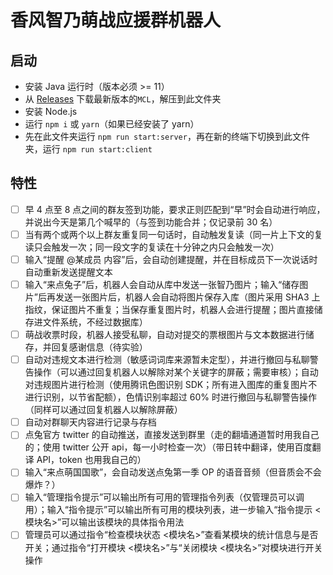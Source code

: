# 香风智乃萌战应援群机器人

## 启动

- 安装 Java 运行时（版本必须 >= 11）
- 从 [Releases](https://github.com/iTXTech/mirai-console-loader/releases) 下载最新版本的`MCL`，解压到此文件夹
- 安装 Node.js
- 运行 ```npm i``` 或 ```yarn```（如果已经安装了 yarn）
- 先在此文件夹运行 ```npm run start:server```，再在新的终端下切换到此文件夹，运行 ```npm run start:client```

## 特性

- [ ] 早 4 点至 8 点之间的群友签到功能，要求正则匹配到“早”时会自动进行响应，并说出今天是第几个喊早的（与签到功能合并；仅记录前 30 名）
- [ ] 当有两个或两个以上群友重复同一句话时，自动触发复读（同一片上下文的复读只会触发一次；同一段文字的复读在十分钟之内只会触发一次）
- [ ] 输入“提醒 @某成员 内容”后，会自动创建提醒，并在目标成员下一次说话时自动重新发送提醒文本
- [ ] 输入“来点兔子”后，机器人会自动从库中发送一张智乃图片；输入“储存图片”后再发送一张图片后，机器人会自动将图片保存入库（图片采用 SHA3 上指纹，保证图片不重复；当保存重复图片时，机器人会进行提醒；图片直接储存进文件系统，不经过数据库）
- [ ] 萌战收票时段，机器人接受私聊，自动对提交的票根图片与文本数据进行储存，并回复感谢信息（待实验）
- [ ] 自动对违规文本进行检测（敏感词词库来源暂未定型），并进行撤回与私聊警告操作（可以通过回复机器人以解除对某个关键字的屏蔽；需要审核）；自动对违规图片进行检测（使用腾讯色图识别 SDK；所有进入图库的重复图片不进行识别，以节省配额），色情识别率超过 60% 时进行撤回与私聊警告操作（同样可以通过回复机器人以解除屏蔽）
- [ ] 自动对群聊天内容进行记录与存档
- [ ] 点兔官方 twitter 的自动推送，直接发送到群里（走的翻墙通道暂时用我自己的；使用 twitter 公开 api，每一小时检查一次）（带日转中翻译，使用百度翻译 API，token 也用我自己的）
- [ ] 输入“来点萌国国歌”，会自动发送点兔第一季 OP 的语音音频（但音质会不会爆炸？）
- [ ] 输入“管理指令提示”可以输出所有可用的管理指令列表（仅管理员可以调用）；输入“指令提示”可以输出所有可用的模块列表，进一步输入“指令提示 <模块名>”可以输出该模块的具体指令用法
- [ ] 管理员可以通过指令“检查模块状态 <模块名>”查看某模块的统计信息与是否开关；通过指令“打开模块 <模块名>”与“关闭模块 <模块名>”对模块进行开关操作

